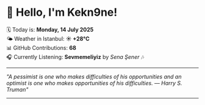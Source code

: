 # 👋 Hello, I'm Kekn9ne!

🗓️ Today is: **Monday, 14 July 2025**  
🌤️ Weather in Istanbul: **☀️   +28°C**  
📊 GitHub Contributions: **68**  
🎧 Currently Listening: **Sevmemeliyiz** by *Sena Şener* 🎶

---

_"A pessimist is one who makes difficulties of his opportunities and an optimist is one who makes opportunities of his difficulties. — *Harry S. Truman*"_

---
